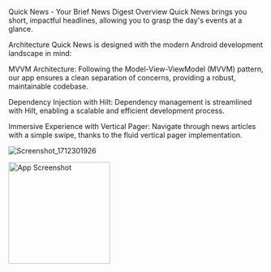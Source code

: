 Quick News - Your Brief News Digest
Overview
Quick News brings you short, impactful headlines, allowing you to grasp the day's events at a glance.

Architecture
Quick News is designed with the modern Android development landscape in mind:

MVVM Architecture: Following the Model-View-ViewModel (MVVM) pattern, our app ensures a clean separation of concerns, providing a robust, maintainable codebase.

Dependency Injection with Hilt: Dependency management is streamlined with Hilt, enabling a scalable and efficient development process.

Immersive Experience with Vertical Pager: Navigate through news articles with a simple swipe, thanks to the fluid vertical pager implementation.

![Screenshot_1712301926](https://github.com/BeingCoder786/ShortNews/assets/60469750/3c0e4aaa-e49e-4967-b01e-398fd5d3956e)

<img src="(https://github.com/BeingCoder786/ShortNews/assets/60469750/3c0e4aaa-e49e-4967-b01e-398fd5d3956e)" width="200" alt="App Screenshot"/>



